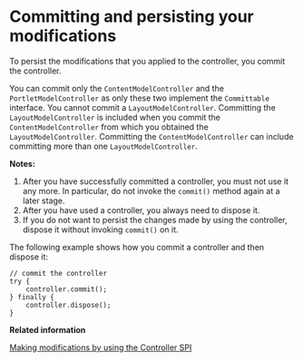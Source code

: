 # Committing and persisting your modifications

To persist the modifications that you applied to the controller, you commit the controller.

You can commit only the `ContentModelController` and the `PortletModelController` as only these two implement the `Committable` interface. You cannot commit a `LayoutModelController`. Committing the `LayoutModelController` is included when you commit the `ContentModelController` from which you obtained the `LayoutModelController`. Committing the `ContentModelController` can include committing more than one `LayoutModelController`.

**Notes:**

1.  After you have successfully committed a controller, you must not use it any more. In particular, do not invoke the `commit()` method again at a later stage.
2.  After you have used a controller, you always need to dispose it.
3.  If you do not want to persist the changes made by using the controller, dispose it without invoking `commit()` on it.

The following example shows how you commit a controller and then dispose it:

```
// commit the controller
try {
    controller.commit();
} finally {
    controller.dispose();
}

```


**Related information**  


[Making modifications by using the Controller SPI](../dev/ctrlrapit_mdfy.md)

